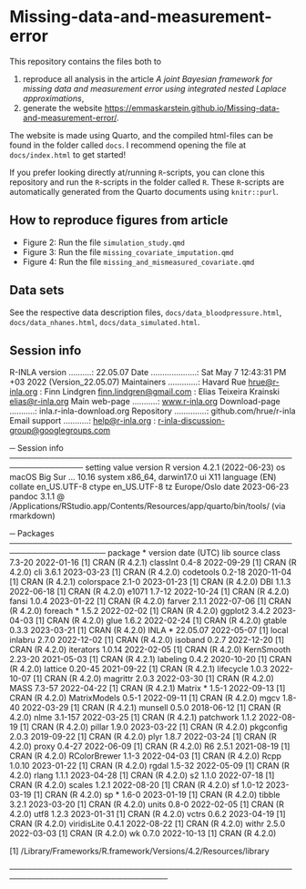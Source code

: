 # Missing-data-and-measurement-error

This repository contains the files both to 

1) reproduce all analysis in the article *A joint Bayesian framework for missing data and measurement error using integrated nested Laplace approximations*, 
2) generate the website https://emmaskarstein.github.io/Missing-data-and-measurement-error/. 

The website is made using Quarto, and the compiled html-files can be found in the folder called `docs`. I recommend opening the file at `docs/index.html` to get started! 

If you prefer looking directly at/running `R`-scripts, you can clone this repository and run the `R`-scripts in the folder called `R`. These `R`-scripts are automatically generated from the Quarto documents using `knitr::purl`.

## How to reproduce figures from article

- Figure 2: Run the file `simulation_study.qmd`
- Figure 3: Run the file `missing_covariate_imputation.qmd`
- Figure 4: Run the file `missing_and_mismeasured_covariate.qmd`

## Data sets

See the respective data description files, `docs/data_bloodpressure.html`, `docs/data_nhanes.html`, `docs/data_simulated.html`.

## Session info

R-INLA version ..........: 22.05.07
Date ....................: Sat May 7 12:43:31 PM +03 2022 (Version_22.05.07)
Maintainers .............: Havard Rue <hrue@r-inla.org>
                         : Finn Lindgren <finn.lindgren@gmail.com>
                         : Elias Teixeira Krainski <elias@r-inla.org>
Main web-page ...........: www.r-inla.org
Download-page ...........: inla.r-inla-download.org
Repository ..............: github.com/hrue/r-inla
Email support ...........: help@r-inla.org
                         : r-inla-discussion-group@googlegroups.com
                         
                         

─ Session info ───────────────────────────────────────────────────────────────
 setting  value
 version  R version 4.2.1 (2022-06-23)
 os       macOS Big Sur ... 10.16
 system   x86_64, darwin17.0
 ui       X11
 language (EN)
 collate  en_US.UTF-8
 ctype    en_US.UTF-8
 tz       Europe/Oslo
 date     2023-06-23
 pandoc   3.1.1 @ /Applications/RStudio.app/Contents/Resources/app/quarto/bin/tools/ (via rmarkdown)

─ Packages ───────────────────────────────────────────────────────────────────
 package      * version  date (UTC) lib source
 class          7.3-20   2022-01-16 [1] CRAN (R 4.2.1)
 classInt       0.4-8    2022-09-29 [1] CRAN (R 4.2.0)
 cli            3.6.1    2023-03-23 [1] CRAN (R 4.2.0)
 codetools      0.2-18   2020-11-04 [1] CRAN (R 4.2.1)
 colorspace     2.1-0    2023-01-23 [1] CRAN (R 4.2.0)
 DBI            1.1.3    2022-06-18 [1] CRAN (R 4.2.0)
 e1071          1.7-12   2022-10-24 [1] CRAN (R 4.2.0)
 fansi          1.0.4    2023-01-22 [1] CRAN (R 4.2.0)
 farver         2.1.1    2022-07-06 [1] CRAN (R 4.2.0)
 foreach      * 1.5.2    2022-02-02 [1] CRAN (R 4.2.0)
 ggplot2        3.4.2    2023-04-03 [1] CRAN (R 4.2.0)
 glue           1.6.2    2022-02-24 [1] CRAN (R 4.2.0)
 gtable         0.3.3    2023-03-21 [1] CRAN (R 4.2.0)
 INLA         * 22.05.07 2022-05-07 [1] local
 inlabru        2.7.0    2022-12-02 [1] CRAN (R 4.2.0)
 isoband        0.2.7    2022-12-20 [1] CRAN (R 4.2.0)
 iterators      1.0.14   2022-02-05 [1] CRAN (R 4.2.0)
 KernSmooth     2.23-20  2021-05-03 [1] CRAN (R 4.2.1)
 labeling       0.4.2    2020-10-20 [1] CRAN (R 4.2.0)
 lattice        0.20-45  2021-09-22 [1] CRAN (R 4.2.1)
 lifecycle      1.0.3    2022-10-07 [1] CRAN (R 4.2.0)
 magrittr       2.0.3    2022-03-30 [1] CRAN (R 4.2.0)
 MASS           7.3-57   2022-04-22 [1] CRAN (R 4.2.1)
 Matrix       * 1.5-1    2022-09-13 [1] CRAN (R 4.2.0)
 MatrixModels   0.5-1    2022-09-11 [1] CRAN (R 4.2.0)
 mgcv           1.8-40   2022-03-29 [1] CRAN (R 4.2.1)
 munsell        0.5.0    2018-06-12 [1] CRAN (R 4.2.0)
 nlme           3.1-157  2022-03-25 [1] CRAN (R 4.2.1)
 patchwork      1.1.2    2022-08-19 [1] CRAN (R 4.2.0)
 pillar         1.9.0    2023-03-22 [1] CRAN (R 4.2.0)
 pkgconfig      2.0.3    2019-09-22 [1] CRAN (R 4.2.0)
 plyr           1.8.7    2022-03-24 [1] CRAN (R 4.2.0)
 proxy          0.4-27   2022-06-09 [1] CRAN (R 4.2.0)
 R6             2.5.1    2021-08-19 [1] CRAN (R 4.2.0)
 RColorBrewer   1.1-3    2022-04-03 [1] CRAN (R 4.2.0)
 Rcpp           1.0.10   2023-01-22 [1] CRAN (R 4.2.0)
 rgdal          1.5-32   2022-05-09 [1] CRAN (R 4.2.0)
 rlang          1.1.1    2023-04-28 [1] CRAN (R 4.2.0)
 s2             1.1.0    2022-07-18 [1] CRAN (R 4.2.0)
 scales         1.2.1    2022-08-20 [1] CRAN (R 4.2.0)
 sf             1.0-12   2023-03-19 [1] CRAN (R 4.2.0)
 sp           * 1.6-0    2023-01-19 [1] CRAN (R 4.2.0)
 tibble         3.2.1    2023-03-20 [1] CRAN (R 4.2.0)
 units          0.8-0    2022-02-05 [1] CRAN (R 4.2.0)
 utf8           1.2.3    2023-01-31 [1] CRAN (R 4.2.0)
 vctrs          0.6.2    2023-04-19 [1] CRAN (R 4.2.0)
 viridisLite    0.4.1    2022-08-22 [1] CRAN (R 4.2.0)
 withr          2.5.0    2022-03-03 [1] CRAN (R 4.2.0)
 wk             0.7.0    2022-10-13 [1] CRAN (R 4.2.0)

 [1] /Library/Frameworks/R.framework/Versions/4.2/Resources/library

──────────────────────────────────────────────────────────────────────────────